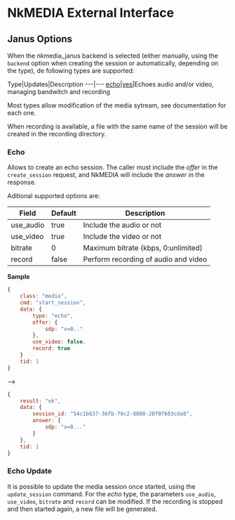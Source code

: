 # NkMEDIA External Interface

## Janus Options

When the nkmedia_janus backend is selected (either manually, using the `backend` option when creating the session or automatically, depending on the type), de following types are supported:

Type|Updates|Description
---|---
[echo](#echo)|[yes](#echo-update)|Echoes audio and/or video, managing bandwitch and recording

Most types allow modification of the media sytream, see documentation for each one.

When recording is available, a file with the same name of the session will be created in the recording directory.


### Echo

Allows to create an echo session. The caller must include the _offer_ in the `create_session` request, and NkMEDIA will include the _answer_ in the response.

 Aditional supported options are:


Field|Default|Description
---|---|---
use_audio|true|Include the audio or not
use_video|true|Include the video or not
bitrate|0|Maximum bitrate (kbps, 0:unlimited)
record|false|Perform recording of audio and video


**Sample**

```js
{
	class: "media",
	cmd: "start_session",
	data: {
		type: "echo",
		offer: {
			sdp: "v=0.."
		},
		use_video: false,
		record: true
	}
	tid: 1
}
```
-->
```js
{
	result: "ok",
	data: {
		session_id: "54c1b637-36fb-70c2-8080-28f07603cda8",
		answer: {
			sdp: "v=0..."
		}
	},
	tid: 1
}
```

### Echo Update

It is possible to update the media session once started, using the `update_session` command. For the _echo_ type, the parameters `use_audio`, `use_video`, `bitrate` and `record` can be modified. If the recording is stopped and then started again, a new file will be generated.

